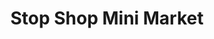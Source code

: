 ---
title: "Stop Shop Mini Market"
url: /la-linea-de-la-concepcion/stop-shop-mini-market/
shop: comodidad
---